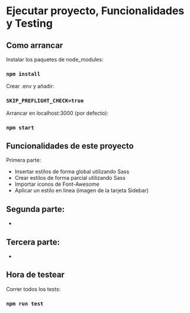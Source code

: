 # Ejecutar proyecto, Funcionalidades y Testing

## Como arrancar
Instalar los paquetes de node_modules:
### `npm install`
Crear .env y añadir:
### `SKIP_PREFLIGHT_CHECK=true`
Arrancar en localhost:3000 (por defecto):
### `npm start`

## Funcionalidades de este proyecto
Primera parte:
- Insertar estilos de forma global utilizando Sass
- Crear estilos de forma parcial utilizando Sass
- Importar iconos de Font-Awesome
- Aplicar un estilo en linea (imagen de la tarjeta Sidebar)

Segunda parte:
- 
- 

Tercera parte:
- 
- 

## Hora de testear
Correr todos los tests:
### `npm run test`
